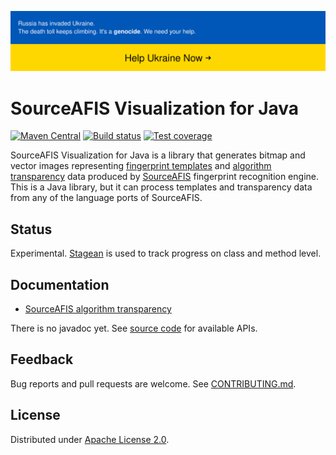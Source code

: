 <!--- Generated by scripts/configure.py --->
[![SWUbanner](https://raw.githubusercontent.com/vshymanskyy/StandWithUkraine/main/banner2-direct.svg)](https://github.com/vshymanskyy/StandWithUkraine/blob/main/docs/README.md)

# SourceAFIS Visualization for Java

[![Maven Central](https://img.shields.io/maven-central/v/com.machinezoo.sourceafis/sourceafis-visualization)](https://central.sonatype.com/artifact/com.machinezoo.sourceafis/sourceafis-visualization)
[![Build status](https://github.com/robertvazan/sourceafis-visualization-java/workflows/build/badge.svg)](https://github.com/robertvazan/sourceafis-visualization-java/actions/workflows/build.yml)
[![Test coverage](https://codecov.io/gh/robertvazan/sourceafis-visualization-java/branch/master/graph/badge.svg)](https://codecov.io/gh/robertvazan/sourceafis-visualization-java)

SourceAFIS Visualization for Java is a library that generates bitmap and vector images
representing [fingerprint templates](https://sourceafis.machinezoo.com/template)
and [algorithm transparency](https://sourceafis.machinezoo.com/transparency/) data
produced by [SourceAFIS](https://sourceafis.machinezoo.com/) fingerprint recognition engine.
This is a Java library, but it can process templates and transparency data from any of the language ports of SourceAFIS.

## Status

Experimental. [Stagean](https://stagean.machinezoo.com/) is used to track progress on class and method level.

## Documentation

* [SourceAFIS algorithm transparency](https://sourceafis.machinezoo.com/transparency/)

There is no javadoc yet. See [source code](src/main/java/com/machinezoo/sourceafis/visualization) for available APIs.

## Feedback

Bug reports and pull requests are welcome. See [CONTRIBUTING.md](CONTRIBUTING.md).

## License

Distributed under [Apache License 2.0](LICENSE).
